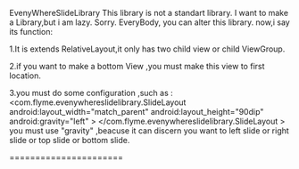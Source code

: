 EvenyWhereSlideLibrary
This library is not a standart library. I want to make a Library,but i am lazy. Sorry.
EveryBody, you can alter this library. now,i say its function:

1.It is extends RelativeLayout,it only has two child view or child ViewGroup.

2.if you want  to make a bottom View   ,you must  make this view to first location.

3.you must do some configuration ,such as :
    <com.flyme.evenywhereslidelibrary.SlideLayout 
        android:layout_width="match_parent"
        android:layout_height="90dip"
        android:gravity="left"
        >
        </com.flyme.evenywhereslidelibrary.SlideLayout >
  you must use "gravity" ,beacuse it can discern you want to left slide  or right slide or top slide  or  bottom slide.


======================
